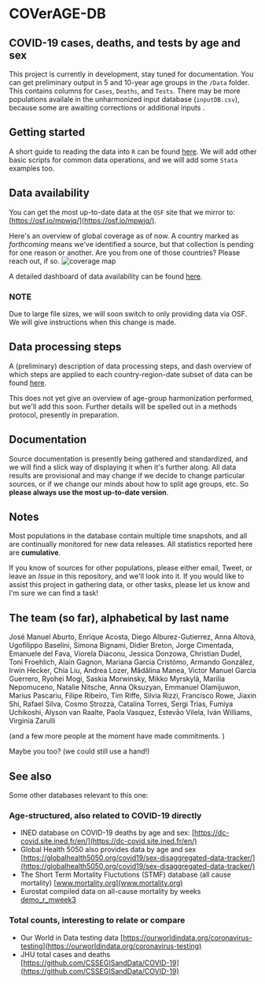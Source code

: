 # COVerAGE-DB 

## COVID-19 cases, deaths, and tests by age and sex

This project is currently in development, stay tuned for documentation. You can get preliminary output in 5 and 10-year age groups in the `/Data` folder. This contains columns for `Cases`, `Deaths`, and `Tests`. There may be more populations availale in the unharmonized input database (`inputDB.csv`), because some are awaiting corrections or additional inputs .

## Getting started

A short guide to reading the data into `R` can be found [here](https://timriffe.github.io/covid_age/GettingStarted.html). We will add other basic scripts for common data operations, and we will add some `Stata` examples too.

## Data availability
You can get the most up-to-date data at the `OSF` site that we mirror to: [https://osf.io/mpwjq/](https://osf.io/mpwjq/). 

Here's an overview of global coverage as of now. A country marked as *forthcoming* means we've identified a source, but that collection is pending for one reason or another. Are you from one of those countries? Please reach out, if so.
![coverage map](https://raw.githubusercontent.com/timriffe/covid_age/master/assets/coveragemap.svg)

A detailed dashboard of data availability can be found [here](https://timriffe.github.io/covid_age/DataAvail.html).

### NOTE
Due to large file sizes, we will soon switch to only providing data via OSF. We will give instructions when this change is made.

## Data processing steps

A (preliminary) description of data processing steps, and dash overview of which steps are applied to each country-region-date subset of data can be found [here](https://timriffe.github.io/covid_age/DataSteps.html).

This does not yet give an overview of age-group harmonization performed, but we'll add this soon. Further details will be spelled out in a methods protocol, presently in preparation.

## Documentation
Source documentation is presently being gathered and standardized, and we will find a slick way of displaying it when it's further along. All data results are provisional and may change if we decide to change particular sources, or if we change our minds about how to split age groups, etc. So **please always use the most up-to-date version**.

## Notes
Most populations in the database contain multiple time snapshots, and all are continually monitored for new data releases.  All statistics reported here are **cumulative**. 

If you know of sources for other populations, please either email, Tweet, or leave an *Issue* in this repository, and we'll look into it. If you would like to assist this project in gathering data, or other tasks, please let us know and I'm sure we can find a task!

## The team (so far), alphabetical by last name
José Manuel Aburto, Enrique Acosta, Diego Alburez-Gutierrez, Anna Altová, Ugofilippo Baselini, Simona Bignami, Didier Breton, Jorge Cimentada, Emanuele del Fava, Viorela Diaconu, Jessica Donzowa, Christian Dudel, Toni Froehlich, Alain Gagnon, Mariana Garcia Cristómo, Armando González, Irwin Hecker, Chia Liu, Andrea Lozer, Mădălina Manea, Victor Manuel Garcia Guerrero, Ryohei Mogi, Saskia Morwinsky, Mikko Myrskylä, Marilia Nepomuceno, Natalie Nitsche, Anna Oksuzyan, Emmanuel Olamijuwon, Marius Pascariu, Filipe Ribeiro, Tim Riffe, Silvia Rizzi, Francisco Rowe, Jiaxin Shi, Rafael Silva, Cosmo Strozza, Catalina Torres, Sergi Trias, Fumiya Uchikoshi, Alyson van Raalte, Paola Vasquez, Estevão Vilela, Iván Williams, Virginia Zarulli

(and a few more people at the moment have made commitments. )

Maybe you too? (we could still use a hand!)

## See also
Some other databases relevant to this one:

### Age-structured, also related to COVID-19 directly

- INED database on COVID-19 deaths by age and sex: [https://dc-covid.site.ined.fr/en/](https://dc-covid.site.ined.fr/en/)
- Global Health 5050 also provides data by age and sex [https://globalhealth5050.org/covid19/sex-disaggregated-data-tracker/](https://globalhealth5050.org/covid19/sex-disaggregated-data-tracker/)
- The Short Term Mortality Fluctutions (STMF) database (all cause mortality) [www.mortality.org](www.mortality.org)
- Eurostat compiled data on all-cause mortality by weeks [demo_r_mweek3](https://appsso.eurostat.ec.europa.eu/nui/show.do?dataset=demo_r_mweek3&lang=en)

### Total counts, interesting to relate or compare

- Our World in Data testing data [https://ourworldindata.org/coronavirus-testing](https://ourworldindata.org/coronavirus-testing)
- JHU total cases and deaths [https://github.com/CSSEGISandData/COVID-19](https://github.com/CSSEGISandData/COVID-19)
  





